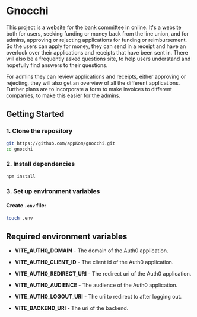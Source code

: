 # Gnocchi
This project is a website for the bank committee in online. It's a website both for users, seeking funding or money back from the line union, and for admins, approving or rejecting applications for funding or reimbursement. So the users can apply for money, they can send in a receipt and have an overlook over their applications and receipts that have been sent in. There will also be a frequently asked questions site, to help users understand and hopefully find answers to their questions. 

For admins they can review applications and receipts, either approving or rejecting, they will also get an overview of all the different applications. Further plans are to incorporate a form to make invoices to different companies, to make this easier for the admins. 

## Getting Started

### 1. Clone the repository

```bash
git https://github.com/appKom/gnocchi.git
cd gnocchi
```

### 2. Install dependencies

```bash
npm install
```

### 3. Set up environment variables

#### Create `.env` file:

```bash
touch .env
```

## Required environment variables

- **VITE_AUTH0_DOMAIN** - The domain of the Auth0 application.
- **VITE_AUTH0_CLIENT_ID** - The client id of the Auth0 application.
- **VITE_AUTH0_REDIRECT_URI** - The redirect uri of the Auth0 application.
- **VITE_AUTH0_AUDIENCE** - The audience of the Auth0 application.
- **VITE_AUTH0_LOGOUT_URI** - The uri to redirect to after logging out.

- **VITE_BACKEND_URI** - The uri of the backend.